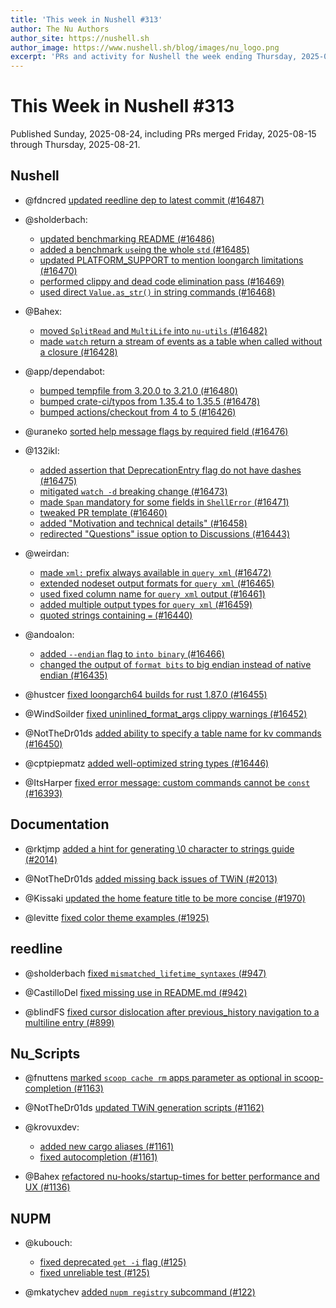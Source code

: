 ```yaml
---
title: 'This week in Nushell #313'
author: The Nu Authors
author_site: https://nushell.sh
author_image: https://www.nushell.sh/blog/images/nu_logo.png
excerpt: 'PRs and activity for Nushell the week ending Thursday, 2025-08-21'
---
```


# This Week in Nushell #313

Published Sunday, 2025-08-24, including PRs merged Friday, 2025-08-15 through Thursday, 2025-08-21.

## Nushell

- @fdncred [updated reedline dep to latest commit (#16487)](https://github.com/nushell/nushell/pull/16487)

- @sholderbach:

  - [updated benchmarking README (#16486)](https://github.com/nushell/nushell/pull/16486)
  - [added a benchmark `use`ing the whole `std` (#16485)](https://github.com/nushell/nushell/pull/16485)
  - [updated PLATFORM_SUPPORT to mention loongarch limitations (#16470)](https://github.com/nushell/nushell/pull/16470)
  - [performed clippy and dead code elimination pass (#16469)](https://github.com/nushell/nushell/pull/16469)
  - [used direct `Value.as_str()` in string commands (#16468)](https://github.com/nushell/nushell/pull/16468)

- @Bahex:

  - [moved `SplitRead` and `MultiLife` into `nu-utils` (#16482)](https://github.com/nushell/nushell/pull/16482)
  - [made `watch` return a stream of events as a table when called without a closure (#16428)](https://github.com/nushell/nushell/pull/16428)

- @app/dependabot:

  - [bumped tempfile from 3.20.0 to 3.21.0 (#16480)](https://github.com/nushell/nushell/pull/16480)
  - [bumped crate-ci/typos from 1.35.4 to 1.35.5 (#16478)](https://github.com/nushell/nushell/pull/16478)
  - [bumped actions/checkout from 4 to 5 (#16426)](https://github.com/nushell/nushell/pull/16426)

- @uraneko [sorted help message flags by required field (#16476)](https://github.com/nushell/nushell/pull/16476)

- @132ikl:

  - [added assertion that DeprecationEntry flag do not have dashes (#16475)](https://github.com/nushell/nushell/pull/16475)
  - [mitigated `watch -d` breaking change (#16473)](https://github.com/nushell/nushell/pull/16473)
  - [made `Span` mandatory for some fields in `ShellError` (#16471)](https://github.com/nushell/nushell/pull/16471)
  - [tweaked PR template (#16460)](https://github.com/nushell/nushell/pull/16460)
  - [added "Motivation and technical details" (#16458)](https://github.com/nushell/nushell/pull/16458)
  - [redirected "Questions" issue option to Discussions (#16443)](https://github.com/nushell/nushell/pull/16443)

- @weirdan:

  - [made `xml:` prefix always available in `query xml` (#16472)](https://github.com/nushell/nushell/pull/16472)
  - [extended nodeset output formats for `query xml` (#16465)](https://github.com/nushell/nushell/pull/16465)
  - [used fixed column name for `query xml` output (#16461)](https://github.com/nushell/nushell/pull/16461)
  - [added multiple output types for `query xml` (#16459)](https://github.com/nushell/nushell/pull/16459)
  - [quoted strings containing `=` (#16440)](https://github.com/nushell/nushell/pull/16440)

- @andoalon:

  - [added `--endian` flag to `into binary` (#16466)](https://github.com/nushell/nushell/pull/16466)
  - [changed the output of `format bits` to big endian instead of native endian (#16435)](https://github.com/nushell/nushell/pull/16435)

- @hustcer [fixed loongarch64 builds for rust 1.87.0 (#16455)](https://github.com/nushell/nushell/pull/16455)

- @WindSoilder [fixed uninlined_format_args clippy warnings (#16452)](https://github.com/nushell/nushell/pull/16452)

- @NotTheDr01ds [added ability to specify a table name for kv commands (#16450)](https://github.com/nushell/nushell/pull/16450)

- @cptpiepmatz [added well-optimized string types (#16446)](https://github.com/nushell/nushell/pull/16446)

- @ItsHarper [fixed error message: custom commands cannot be `const` (#16393)](https://github.com/nushell/nushell/pull/16393)

## Documentation

- @rktjmp [added a hint for generating \0 character to strings guide (#2014)](https://github.com/nushell/nushell.github.io/pull/2014)

- @NotTheDr01ds [added missing back issues of TWiN (#2013)](https://github.com/nushell/nushell.github.io/pull/2013)

- @Kissaki [updated the home feature title to be more concise (#1970)](https://github.com/nushell/nushell.github.io/pull/1970)

- @levitte [fixed color theme examples (#1925)](https://github.com/nushell/nushell.github.io/pull/1925)

## reedline

- @sholderbach [fixed `mismatched_lifetime_syntaxes` (#947)](https://github.com/nushell/reedline/pull/947)

- @CastilloDel [fixed missing use in README.md (#942)](https://github.com/nushell/reedline/pull/942)

- @blindFS [fixed cursor dislocation after previous_history navigation to a multiline entry (#899)](https://github.com/nushell/reedline/pull/899)

## Nu_Scripts

- @fnuttens [marked `scoop cache rm` apps parameter as optional in scoop-completion (#1163)](https://github.com/nushell/nu_scripts/pull/1163)

- @NotTheDr01ds [updated TWiN generation scripts (#1162)](https://github.com/nushell/nu_scripts/pull/1162)

- @krovuxdev:

  - [added new cargo aliases (#1161)](https://github.com/nushell/nu_scripts/pull/1161)
  - [fixed autocompletion (#1161)](https://github.com/nushell/nu_scripts/pull/1161)

- @Bahex [refactored nu-hooks/startup-times for better performance and UX (#1136)](https://github.com/nushell/nu_scripts/pull/1136)

## NUPM

- @kubouch:

  - [fixed deprecated `get -i` flag (#125)](https://github.com/nushell/nupm/pull/125)
  - [fixed unreliable test (#125)](https://github.com/nushell/nupm/pull/125)

- @mkatychev [added `nupm registry` subcommand (#122)](https://github.com/nushell/nupm/pull/122)
